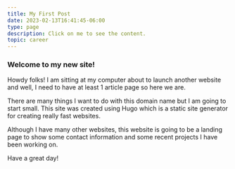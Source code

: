 ```yaml
---
title: My First Post
date: 2023-02-13T16:41:45-06:00
type: page
description: Click on me to see the content.
topic: career
---
```


### Welcome to my new site!

Howdy folks! I am sitting at my computer about to launch another website and well, I need to have at least 1 article page so here we are.

There are many things I want to do with this domain name but I am going to start small. This site was created using Hugo which is a static site generator for creating really fast websites.

Although I have many other websites, this website is going to be a landing page to show some contact information and some recent projects I have been working on.

Have a great day!